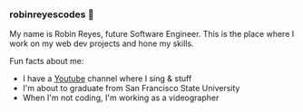 ### robinreyescodes 👋
My name is Robin Reyes, future Software Engineer. This is the place where I work on my web dev projects and hone my skills. 

Fun facts about me: 
- I have a [Youtube](https://www.youtube.com/@robinnnsings) channel where I sing & stuff 
- I'm about to graduate from San Francisco State University
- When I'm not coding, I'm working as a videographer
<!--
**robinreyescodes/robinreyescodes** is a ✨ _special_ ✨ repository because its `README.md` (this file) appears on your GitHub profile.

Here are some ideas to get you started:

- 🔭 I’m currently working on ...
- 🌱 I’m currently learning ...
- 👯 I’m looking to collaborate on ...
- 🤔 I’m looking for help with ...
- 💬 Ask me about ...
- 📫 How to reach me: ...
- 😄 Pronouns: ...
- ⚡ Fun fact: ...
-->
